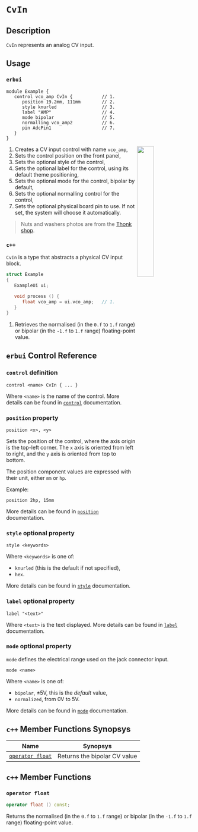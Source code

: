 # `CvIn`

## Description

`CvIn` represents an analog CV input.


## Usage

### `erbui`

```erbui
module Example {
   control vco_amp CvIn {           // 1.
      position 19.2mm, 111mm        // 2.
      style knurled                 // 3.
      label "AMP"                   // 4.
      mode bipolar                  // 5.
      normalling vco_amp2           // 6.
      pin AdcPin1                   // 7.
   }
}
```

<img align="right" width="30%" src="https://www.thonk.co.uk/wp-content/uploads/2017/02/nutswashers.jpg">

1. Creates a CV input control with name `vco_amp`,
2. Sets the control position on the front panel,
3. Sets the optional style of the control,
4. Sets the optional label for the control, using its default theme positioning,
5. Sets the optional mode for the control, bipolar by default,
6. Sets the optional normalling control for the control,
7. Sets the optional physical board pin to use. If not set, the system will choose it automatically.

> Nuts and washers photos are from the [Thonk shop](https://www.thonk.co.uk/shop/3-5mm-jacks/).

### `c++`

`CvIn` is a type that abstracts a physical CV input block.

```c++
struct Example
{
   ExampleUi ui;
   
   void process () {
      float vco_amp = ui.vco_amp;   // 1.
   }
}
```

1. Retrieves the normalised (in the  `0.f` to `1.f` range) or bipolar (in the `-1.f` to `1.f` range)
   floating-point value.


## `erbui` Control Reference

### `control` definition

```
control <name> CvIn { ... }
```

Where `<name>` is the name of the control.
More details can be found in [`control`](../erbui/grammar.html#control) documentation.

### `position` property

```
position <x>, <y>
```

Sets the position of the control, where the axis origin is the top-left corner.
The `x` axis is oriented from left to right, and the `y` axis is oriented from top to bottom.

The position component values are expressed with their unit, either `mm` or `hp`.

Example:
```
position 2hp, 15mm
```

More details can be found in [`position`](../erbui/grammar.html#position) documentation.

### `style` optional property

```
style <keywords>
```

Where `<keywords>` is one of:
- `knurled` (this is the default if not specified),
- `hex`.

More details can be found in [`style`](../erbui/grammar.html#style) documentation.

### `label` optional property

```
label "<text>"
```

Where `<text>` is the text displayed.
More details can be found in [`label`](../erbui/grammar.html#label) documentation.

### `mode` optional property

`mode` defines the electrical range used on the jack connector input.

```
mode <name>
```

Where `<name>` is one of:
- `bipolar`, ±5V, this is the _default_ value,
- `normalized`, from 0V to 5V.

More details can be found in [`mode`](../erbui/grammar.html#mode) documentation.


## `c++` Member Functions Synopsys

| Name | Synopsys |
| - | - |
| [`operator float`](#operator-float) | Returns the bipolar CV value |


## `c++` Member Functions

### `operator float`

```c++
operator float () const;
```

Returns the normalised (in the  `0.f` to `1.f` range) or bipolar (in the `-1.f` to `1.f` range)
floating-point value.
